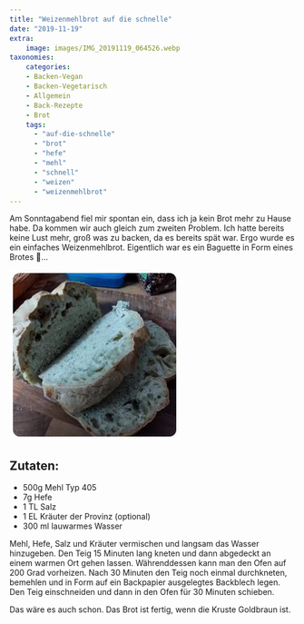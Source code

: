 ```yaml
---
title: "Weizenmehlbrot auf die schnelle"
date: "2019-11-19"
extra:
    image: images/IMG_20191119_064526.webp
taxonomies:
    categories:
    - Backen-Vegan
    - Backen-Vegetarisch
    - Allgemein
    - Back-Rezepte
    - Brot
    tags:
      - "auf-die-schnelle"
      - "brot"
      - "hefe"
      - "mehl"
      - "schnell"
      - "weizen"
      - "weizenmehlbrot"
---
```


Am Sonntagabend fiel mir spontan ein, dass ich ja kein Brot mehr zu Hause habe. Da kommen wir auch gleich zum zweiten Problem. Ich hatte bereits keine Lust mehr, groß was zu backen, da es bereits spät war. Ergo wurde es ein einfaches Weizenmehlbrot. Eigentlich war es ein Baguette in Form eines Brotes 🤔…

[![Weizenmehlbrot mit zwei abgeschnittenen Scheiben](images/IMG_20191119_064526-300x300-thumb.webp)](images/IMG_20191119_064526.webp)

## Zutaten:
* 500g Mehl Typ 405  
* 7g Hefe  
* 1 TL Salz  
* 1 EL Kräuter der Provinz (optional)  
* 300 ml lauwarmes Wasser

Mehl, Hefe, Salz und Kräuter vermischen und langsam das Wasser hinzugeben. Den Teig 15 Minuten lang kneten und dann abgedeckt an einem warmen Ort gehen lassen. Währenddessen kann man den Ofen auf 200 Grad vorheizen. Nach 30 Minuten den Teig noch einmal durchkneten, bemehlen und in Form auf ein Backpapier ausgelegtes Backblech legen. Den Teig einschneiden und dann in den Ofen für 30 Minuten schieben.

Das wäre es auch schon. Das Brot ist fertig, wenn die Kruste Goldbraun ist.
